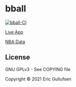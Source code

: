 # bball

[![bball-CI](https://github.com/emgullufsen/bball/actions/workflows/main.yml/badge.svg)](https://github.com/emgullufsen/bball/actions/workflows/main.yml)

[Live App](https://nba-scores.rickysquid.org)

[NBA Data](http://data.nba.net/10s/prod/v1/today.json)

## License

GNU GPLv3 - See COPYING file

Copyright © 2021 Eric Gullufsen
